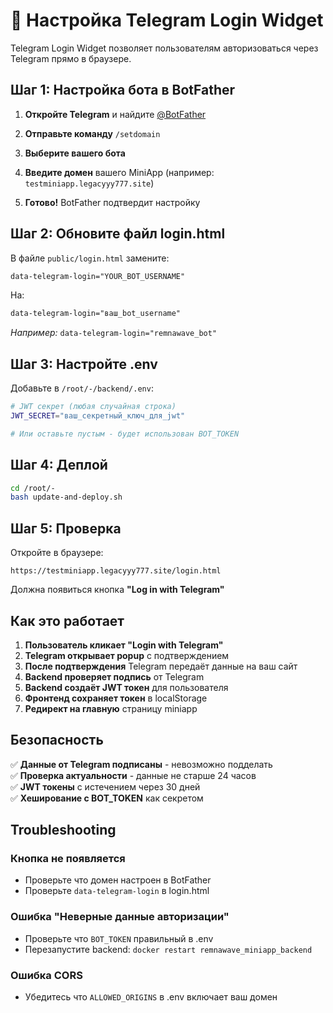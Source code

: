 # 🔐 Настройка Telegram Login Widget

Telegram Login Widget позволяет пользователям авторизоваться через Telegram прямо в браузере.

## Шаг 1: Настройка бота в BotFather

1. **Откройте Telegram** и найдите [@BotFather](https://t.me/botfather)

2. **Отправьте команду** `/setdomain`

3. **Выберите вашего бота**

4. **Введите домен** вашего MiniApp (например: `testminiapp.legacyyy777.site`)

5. **Готово!** BotFather подтвердит настройку

## Шаг 2: Обновите файл login.html

В файле `public/login.html` замените:

```html
data-telegram-login="YOUR_BOT_USERNAME"
```

На:

```html
data-telegram-login="ваш_bot_username"
```

*Например:* `data-telegram-login="remnawave_bot"`

## Шаг 3: Настройте .env

Добавьте в `/root/-/backend/.env`:

```bash
# JWT секрет (любая случайная строка)
JWT_SECRET="ваш_секретный_ключ_для_jwt"

# Или оставьте пустым - будет использован BOT_TOKEN
```

## Шаг 4: Деплой

```bash
cd /root/-
bash update-and-deploy.sh
```

## Шаг 5: Проверка

Откройте в браузере:
```
https://testminiapp.legacyyy777.site/login.html
```

Должна появиться кнопка **"Log in with Telegram"**

## Как это работает

1. **Пользователь кликает "Login with Telegram"**
2. **Telegram открывает popup** с подтверждением
3. **После подтверждения** Telegram передаёт данные на ваш сайт
4. **Backend проверяет подпись** от Telegram
5. **Backend создаёт JWT токен** для пользователя
6. **Фронтенд сохраняет токен** в localStorage
7. **Редирект на главную** страницу miniapp

## Безопасность

✅ **Данные от Telegram подписаны** - невозможно подделать  
✅ **Проверка актуальности** - данные не старше 24 часов  
✅ **JWT токены** с истечением через 30 дней  
✅ **Хеширование с BOT_TOKEN** как секретом  

## Troubleshooting

### Кнопка не появляется
- Проверьте что домен настроен в BotFather
- Проверьте `data-telegram-login` в login.html

### Ошибка "Неверные данные авторизации"
- Проверьте что `BOT_TOKEN` правильный в .env
- Перезапустите backend: `docker restart remnawave_miniapp_backend`

### Ошибка CORS
- Убедитесь что `ALLOWED_ORIGINS` в .env включает ваш домен


